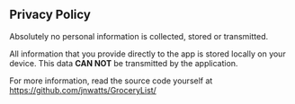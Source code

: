 Privacy Policy
--

Absolutely no personal information is collected, stored or transmitted.

All information that you provide directly to the app is stored locally on your device. This data **CAN NOT** be transmitted by the application.

For more information, read the source code yourself at https://github.com/jnwatts/GroceryList/
